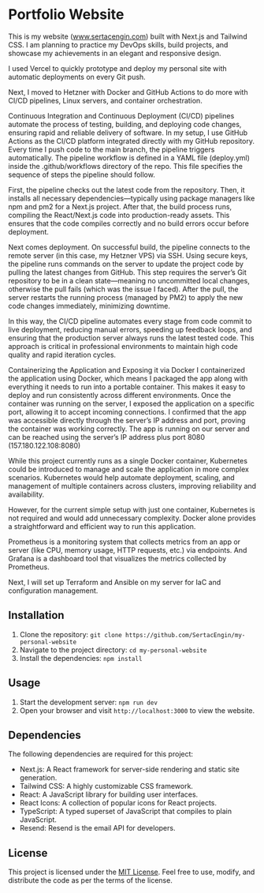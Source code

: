 # Portfolio Website

This is my website (www.sertacengin.com) built with Next.js and Tailwind CSS. I am planning to practice my DevOps skills, build projects, and showcase my achievements in an elegant and responsive design.

I used Vercel to quickly prototype and deploy my personal site with automatic deployments on every Git push.

Next, I moved to Hetzner with Docker and GitHub Actions to do more with CI/CD pipelines, Linux servers, and container orchestration.

Continuous Integration and Continuous Deployment (CI/CD) pipelines automate the process of testing, building, and deploying code changes, ensuring rapid and reliable delivery of software. In my setup, I use GitHub Actions as the CI/CD platform integrated directly with my GitHub repository. Every time I push code to the main branch, the pipeline triggers automatically. The pipeline workflow is defined in a YAML file (deploy.yml) inside the .github/workflows directory of the repo. This file specifies the sequence of steps the pipeline should follow.

First, the pipeline checks out the latest code from the repository. Then, it installs all necessary dependencies—typically using package managers like npm and pm2 for a Next.js project. After that, the build process runs, compiling the React/Next.js code into production-ready assets. This ensures that the code compiles correctly and no build errors occur before deployment.

Next comes deployment. On successful build, the pipeline connects to the remote server (in this case, my Hetzner VPS) via SSH. Using secure keys, the pipeline runs commands on the server to update the project code by pulling the latest changes from GitHub. This step requires the server’s Git repository to be in a clean state—meaning no uncommitted local changes, otherwise the pull fails (which was the issue I faced). After the pull, the server restarts the running process (managed by PM2) to apply the new code changes immediately, minimizing downtime.

In this way, the CI/CD pipeline automates every stage from code commit to live deployment, reducing manual errors, speeding up feedback loops, and ensuring that the production server always runs the latest tested code. This approach is critical in professional environments to maintain high code quality and rapid iteration cycles.

Containerizing the Application and Exposing it via Docker
I containerized the application using Docker, which means I packaged the app along with
everything it needs to run into a portable container. This makes it easy to deploy and run
consistently across different environments.
Once the container was running on the server, I exposed the application on a specific port,
allowing it to accept incoming connections. I confirmed that the app was accessible directly
through the server’s IP address and port, proving the container was working correctly.
The app is running on our server and can be reached using the server’s IP address plus port
8080 (157.180.122.108:8080)

While this project currently runs as a single Docker container, Kubernetes could be introduced to manage and scale the application in more complex scenarios. Kubernetes would help automate deployment, scaling, and management of multiple containers across clusters, improving reliability and availability.

However, for the current simple setup with just one container, Kubernetes is not required and would add unnecessary complexity. Docker alone provides a straightforward and efficient way to run this application.

Prometheus is a monitoring system that collects metrics from an app or server (like CPU, memory usage, HTTP requests, etc.) via endpoints. And Grafana is a dashboard tool that visualizes the metrics collected by Prometheus.

Next, I will set up Terraform and Ansible on my server for IaC and configuration management.

## Installation

1. Clone the repository: `git clone https://github.com/SertacEngin/my-personal-website`
2. Navigate to the project directory: `cd my-personal-website`
3. Install the dependencies: `npm install`

## Usage

1. Start the development server: `npm run dev`
2. Open your browser and visit `http://localhost:3000` to view the website.

## Dependencies

The following dependencies are required for this project:

- Next.js: A React framework for server-side rendering and static site generation.
- Tailwind CSS: A highly customizable CSS framework.
- React: A JavaScript library for building user interfaces.
- React Icons: A collection of popular icons for React projects.
- TypeScript: A typed superset of JavaScript that compiles to plain JavaScript.
- Resend: Resend is the email API for developers.

## License

This project is licensed under the [MIT License](https://opensource.org/licenses/MIT). Feel free to use, modify, and distribute the code as per the terms of the license.
